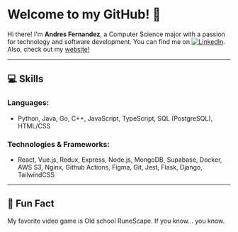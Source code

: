 # Welcome to my GitHub! 🚀

Hi there! I'm **Andres Fernandez**, a Computer Science major with a passion for technology and software development. You can find me on [![LinkedIn](https://raw.githubusercontent.com/MartinHeinz/MartinHeinz/master/linkedin-3-16.png)](https://www.linkedin.com/in/andresdfernandez/).
Also, check out my <a href="http://andresdanfernandez.github.io" target="_blank">website!</a> 

---

## 💻 Skills

### Languages:
- Python, Java, Go, C++, JavaScript, TypeScript, SQL (PostgreSQL), HTML/CSS

### Technologies & Frameworks:
- React, Vue.js, Redux, Express, Node.js, MongoDB, Supabase, Docker, AWS S3, Nginx, Github Actions, Figma, Git, Jest, Flask, Django, TailwindCSS

---

## 📝 Fun Fact
My favorite video game is Old school RuneScape. If you know... you know.


